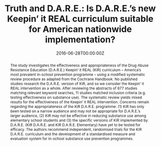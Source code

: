 ---
title: "Truth and D.A.R.E.: Is D.A.R.E.’s new Keepin’ it REAL curriculum suitable for American nationwide implementation?"
authors:
- admin
- A. Thomas McLellan
date: "2016-06-28T00:00:00Z"
altemetric_id: 10445264
altemetric_id: 82576239

doi: "10.1080/09687637.2016.1208731"
venue: "Drugs: Education, Prevention, and Policy"

# Schedule page publish date (NOT publication's date). 
publishDate: "2017-01-01T00:00:00Z"

# Publication type.
# Legend: 0 = Uncategorized; 1 = Conference paper; 2 = Journal article;
# 3 = Preprint / Working Paper; 4 = Report; 5 = Book; 6 = Book section;
# 7 = Thesis; 8 = Patent 
publication_types: ["2"]

# Publication name and optional abbreviated publication name. 
publication: In *Source Themes Conference*
publication_short: In *STC*

abstract: "The study investigates the effectiveness and appropriateness of the Drug Abuse Resistance Education (D.A.R.E.) Keepin’ it REAL (KiR) curriculum – America’s most prevalent in-school prevention programme – using a modified systematic review procedure as adapted from the Cochrane Handbook. No published studies research the D.A.R.E. version of KiR, and so we consider the Keepin’ it REAL intervention as a whole. After reviewing the abstracts of 677 studies matching relevant keyword searches, 11 studies matched inclusion criteria (e.g. testing effectiveness on substance use). The systematic review yields mixed results for the effectiveness of the Keepin’ it REAL intervention. Concerns remain regarding the appropriateness of the KiR D.A.R.E. programme: (1) KiR has only been tested on a narrow audience and may not be appropriate for D.A.R.E.’s larger audience, (2) KiR may not be effective in reducing substance use among elementary school students and (3) the specific versions of KiR implemented by D.A.R.E. (KiR D.A.R.E. and KiR D.A.R.E. Elementary) have yet to be tested for efficacy. The authors recommend independent, randomised trials for the KiR D.A.R.E. curriculum and the development of a standardised measure and evaluation system for in-school substance use prevention programmes."

# Summary. An optional shortened abstract.
summary: "Caputi TL, McLellan AT. Truth and DARE: Is DARE’s new Keepin’ it REAL curriculum suitable for American nationwide implementation?. Drugs: Education, Prevention and Policy. 2017 Jan 2;24(1):49-57."

tags:
- Source Themes
featured: false

links:
- name: Paper Link
  url: 'https://www.tandfonline.com/doi/full/10.1080/09687637.2016.1208731'
url_pdf: /files/DEPP-2016.pdf
#url_code: '#'
#url_dataset: '#'
#url_poster: '#'
#url_project: ''
#url_slides: ''
#url_source: '#'
#url_video: '#'

# Featured image
# To use, add an image named `featured.jpg/png` to your page's folder. 
image:
  caption: 'Image credit: [**Unsplash**](https://unsplash.com/photos/pLCdAaMFLTE)'
  focal_point: ""
  preview_only: false
 
# Associated Projects (optional).
#   Associate this publication with one or more of your projects.
#   Simply enter your project's folder or file name without extension.
#   E.g. `internal-project` references `content/project/internal-project/index.md`.
#   Otherwise, set `projects: []`.
#projects:
# internal-project

# Slides (optional).
#   Associate this publication with Markdown slides.
#   Simply enter your slide deck's filename without extension.
#   E.g. `slides: "example"` references `content/slides/example/index.md`.
#   Otherwise, set `slides: ""`.
#slides: example
---